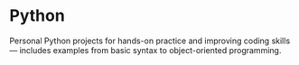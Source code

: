 # Python
Personal Python projects for hands-on practice and improving coding skills — includes examples from basic syntax to object-oriented programming.

